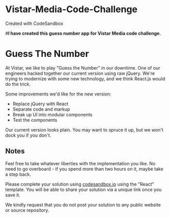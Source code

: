 # Vistar-Media-Code-Challenge
Created with CodeSandbox

#**I have created this guess number app for Vistar Media code challenge.**

# Guess The Number

At Vistar, we like to play "Guess the Number" in our downtime. One of our
engineers hacked together our current version using raw jQuery. We're
trying to modernize with some new technology, and we think React.js
would do the trick.

Some improvements we'd like for the new version:

* Replace jQuery with React
* Separate code and markup
* Break up UI into modular components
* Test the components

Our current version looks plain. You may want to spruce it up,
but we won't dock you if you don't.

## Notes

Feel free to take whatever liberties with the implementation you like. No need
to go overboard - if you spend more than two hours on it, maybe take a step
back.

Please complete your solution using [codesandbox.io](https://codesandbox.io)
using the "React" template. You will be able to share your solution via a unique
link once you save it.

We kindly request that you do not post your solution to any public website or
source repository.
